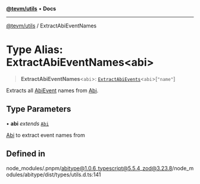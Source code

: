 [**@tevm/utils**](../README.md) • **Docs**

***

[@tevm/utils](../globals.md) / ExtractAbiEventNames

# Type Alias: ExtractAbiEventNames\<abi\>

> **ExtractAbiEventNames**\<`abi`\>: [`ExtractAbiEvents`](ExtractAbiEvents.md)\<`abi`\>\[`"name"`\]

Extracts all [AbiEvent](AbiEvent.md) names from [Abi](Abi.md).

## Type Parameters

• **abi** *extends* [`Abi`](Abi.md)

[Abi](Abi.md) to extract event names from

## Defined in

node\_modules/.pnpm/abitype@1.0.6\_typescript@5.5.4\_zod@3.23.8/node\_modules/abitype/dist/types/utils.d.ts:141
